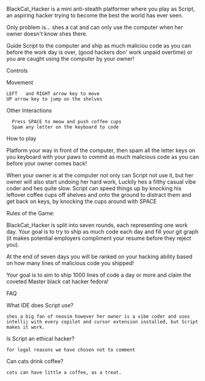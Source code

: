 BlackCat_Hacker is a mini anti-stealth platformer where you play as Script, an aspiring hacker trying to become the best the world has ever seen.

Only problem is... shes a cat and can only use the computer when her owner doesn't know shes there.

Guide Script to the computer and ship as much maliciou code as you can before the work day is     over, (good hackers don' work unpaid overtime) or you are caught using the computer by your owner!

Controls

Movement

    LEFT   and RIGHT arrow key to move 
    UP arrow key to jump on the shelves

Other Interactions

      Press SPACE to meow and push coffee cups
      Spam any letter on the keyboard to code

How to play

Platform your way  in front of the computer, then  spam all the letter keys on you keyboard with your paws to commit as much malicious code as you can before your owner comes back!

When your owner is at the computer not only can Script not use it, but her owner will also start undoing her hard work, Luckily hes a filthy casual vibe coder and hes quite slow.  Script can speed things up  by knocking his leftover coffee cups off shelves and onto the ground to distract them and get back on keys, by knocking the cups around with SPACE

Rules of the Game:

BlackCat_Hacker is split into seven rounds, each representing one work day. Your goal is to try to ship as much code each day and fill your git graph (it makes potential employers compliment your resume before they reject you).

At the end of seven days you will be ranked on your hacking ability based on how many lines of malicious code you shipped!

Your goal is to aim to ship 1000 lines of code a day or more and claim the coveted Master black cat hacker fedora!

FAQ

What IDE does Script use?

    shes a big fan of neovim however her owner is a vibe coder and uses intellij with every copilot and cursor extension installed, but Script makes it work.

Is Script an ethical hacker?

    for legal reasons we have chosen not to comment

Can cats drink coffee?

    cats can have little a coffee, as a treat.


